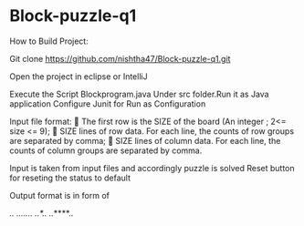 # Block-puzzle-q1

How to Build Project:

Git clone https://github.com/nishtha47/Block-puzzle-q1.git

Open the project in eclipse or IntelliJ

Execute the Script Blockprogram.java Under src folder.Run it as Java application
Configure Junit for Run as Configuration


Input file format:
 The first row is the SIZE of the board (An integer ; 2<= size <= 9);
 SIZE lines of row data. For each line, the counts of row groups are separated by comma;
 SIZE lines of column data. For each line, the counts of column groups are separated by 
comma. 

Input is taken from input files and accordingly puzzle is solved
Reset button for reseting the status to default

Output format is in form of

**..*
*..*.*..*.*.* 
..*..
..*****..

